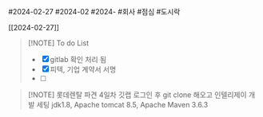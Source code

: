 #2024-02-27
#2024-02 
#2024- 
#회사 
#점심 
#도시락

[[2024-02-27]]


> [!NOTE] To do List
> - [x] gitlab 확인 처리 됨
> - [x] 피텍, 기업 계약서 서명
> - [ ] 

> [!NOTE] 롯데렌탈 파견 4일차
>깃랩 로그인 후 git clone 해오고 인텔리제이 개발 세팅
> jdk1.8, Apache tomcat 8.5, Apache Maven 3.6.3 
> 
